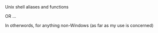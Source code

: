 Unix shell aliases and functions

OR ...

In otherwords, for anything non-Windows (as far as my use is concerned)
